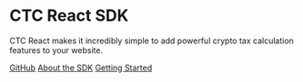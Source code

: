 <!-- <img align="right" width="220" height="200" style="margin:auto;    width: 100%;" title="logo" src="https://app.cryptotaxcalculator.io/assets/logo-B4m9IQj8.svg"> -->
# CTC React SDK

CTC React makes it incredibly simple to add powerful crypto tax calculation features to your website.

[GitHub](https://github.com/cryptotaxcalculator/react-sdk/)
[About the SDK](README.md)
[Getting Started](GettingStarted.md)
